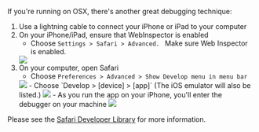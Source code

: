 If you're running on OSX, there's another great debugging technique:

1. Use a lightning cable to connect your iPhone or iPad to your computer
2. On your iPhone/iPad, ensure that WebInspector is enabled
    -   Choose `Settings > Safari > Advanced. ` Make sure Web Inspector is enabled. 
    <img src="resources/images/iss/iosdeveloper.jpg">
3. On your computer, open Safari
    - Choose `Preferences > Advanced > Show Develop menu in menu bar`
    <img src="resources/images/iss/ShowDevelopMenu.jpg">
    - Choose `Develop > [device] > [app]` (The iOS emulator will also be listed.)
    <img src="resources/images/iss/ChooseDevice.jpg">
    - As you run the app on your iPhone, you'll enter the debugger on your machine
    <img src="resources/images/iss/Debug.jpg">

Please see the <a href="https://developer.apple.com/library/safari/navigation/" target="_blank">Safari Developer Library</a> for more information.